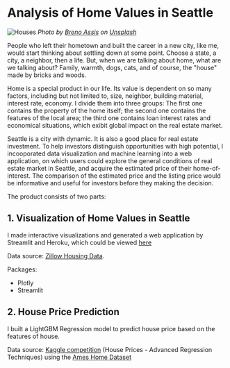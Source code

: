 # Analysis of Home Values in Seattle

![Houses](https://github.com/BaiyanRen/real-estate-analysis/blob/main/Pictures/breno-assis-r3WAWU5Fi5Q-unsplash.jpeg)
*Photo by <a href="https://unsplash.com/@brenoassis?utm_source=unsplash&utm_medium=referral&utm_content=creditCopyText">Breno Assis</a> on <a href="/s/photos/house?utm_source=unsplash&utm_medium=referral&utm_content=creditCopyText">Unsplash</a>*

People who left their hometown and built the career in a new city, like me, would start thinking about settling down at some point. Choose a state, a city, a neighbor, then a life. But, when we are talking about home, what are we talking about? Family, warmth, dogs, cats, and of course, the "house" made by bricks and woods. 

Home is a special product in our life. Its value is dependent on so many factors, including but not limited to, size, neighbor, building material, interest rate, economy. I divide them into three groups: The first one contains the property of the home itself; the second one contains the features of the local area; the third one contains loan interest rates and economical situations, which exibit global impact on the real estate market. 

Seattle is a city with dynamic. It is also a good place for real estate investment. To help investors distinguish opportunities with high potential, I incooporated data visualization and machine learning into a web application, on which users could explore the general conditions of real estate market in Seattle, and acquire the estimated price of their home-of-interest. The comparison of the estimated price and the listing price would be informative and useful for investors before they making the decision.

The product consists of two parts:

## 1. Visualization of Home Values in Seattle

I made interactive visualizations and generated a web application by Streamlit and Heroku, which could be viewed [here](https://capstone-baiyan.herokuapp.com/)

Data source: [Zillow Housing Data](https://www.zillow.com/research/data/).


Packages:
- Plotly
- Streamlit

## 2. House Price Prediction

I built a LightGBM Regression model to predict house price based on the features of house.

Data source: [Kaggle competition](https://www.kaggle.com/c/house-prices-advanced-regression-techniques) (House Prices - Advanced Regression Techniques) using the [Ames Home Dataset](http://jse.amstat.org/v19n3/decock.pdf)
